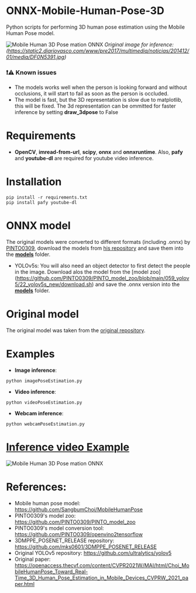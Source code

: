 # ONNX-Mobile-Human-Pose-3D
Python scripts for performing 3D human pose estimation using the Mobile Human Pose model.

![Mobile Human 3D Pose mation ONNX](https://github.com/ibaiGorordo/ONNX-Mobile-Human-Pose-3D/blob/main/doc/img/output.bmp)
*Original image for inference: (https://static2.diariovasco.com/www/pre2017/multimedia/noticias/201412/01/media/DF0N5391.jpg)*

### :exclamation::warning: Known issues

 * The models works well when the person is looking forward and without occlusions, it will start to fail as soon as the person is occluded.
 * The model is fast, but the 3D representation is slow due to matplotlib, this will be fixed. The 3d representation can be ommitted for faster inference by setting **draw_3dpose** to False

# Requirements

 * **OpenCV**, **imread-from-url**, **scipy**, **onnx** and **onnxruntime**. Also, **pafy** and **youtube-dl** are required for youtube video inference. 
 
# Installation
```
pip install -r requirements.txt
pip install pafy youtube-dl
```

# ONNX model
The original models were converted to different formats (including .onnx) by [PINTO0309](https://github.com/PINTO0309), download the models from [his repository](https://github.com/PINTO0309/PINTO_model_zoo/blob/main/156_MobileHumanPose/download_mobile_human_pose_working_well.sh) and save them into the **[models](https://github.com/ibaiGorordo/ONNX-Mobile-Human-Pose-3D/tree/main/models)** folder. 

 * YOLOv5s: You will also need an object detector to first detect the people in the image. Download alos the model from the [model zoo] (https://github.com/PINTO0309/PINTO_model_zoo/blob/main/059_yolov5/22_yolov5s_new/download.sh) and save the .onnx version into the **[models](https://github.com/ibaiGorordo/ONNX-Mobile-Human-Pose-3D/tree/main/models)** folder.

# Original model
The original model was taken from the [original repository](https://github.com/SangbumChoi/MobileHumanPose).
 
# Examples

 * **Image inference**:
 
 ```
 python imagePoseEstimation.py 
 ```
 
  * **Video inference**:
 
 ```
 python videoPoseEstimation.py
 ```
 
 * **Webcam inference**:
 
 ```
 python webcamPoseEstimation.py
 ```
 
# [Inference video Example](https://youtu.be/bgjKKbGp5uo) 
 ![Mobile Human 3D Pose mation ONNX](https://github.com/ibaiGorordo/ONNX-Mobile-Human-Pose-3D/blob/main/doc/img/Mobile%20Pose%20Estimation%20ONNX.gif)

# References:
* Mobile human pose model: https://github.com/SangbumChoi/MobileHumanPose
* PINTO0309's model zoo: https://github.com/PINTO0309/PINTO_model_zoo
* PINTO0309's model conversion tool: https://github.com/PINTO0309/openvino2tensorflow
* 3DMPPE_POSENET_RELEASE repository: https://github.com/mks0601/3DMPPE_POSENET_RELEASE
* Original YOLOv5 repository: https://github.com/ultralytics/yolov5
* Original paper: 
https://openaccess.thecvf.com/content/CVPR2021W/MAI/html/Choi_MobileHumanPose_Toward_Real-Time_3D_Human_Pose_Estimation_in_Mobile_Devices_CVPRW_2021_paper.html
 


